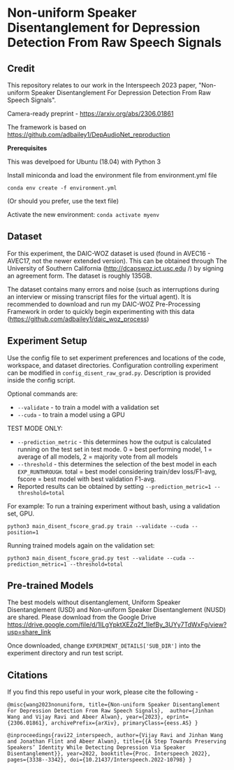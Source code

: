 # Non-uniform Speaker Disentanglement for Depression Detection From Raw Speech Signals

## **Credit**

This repository relates to our work in the Interspeech 2023 paper, "Non-uniform Speaker Disentanglement For Depression Detection From Raw Speech Signals". 

Camera-ready preprint - https://arxiv.org/abs/2306.01861

The framework is based on https://github.com/adbailey1/DepAudioNet_reproduction

**Prerequisites**

This was develpoed for Ubuntu (18.04) with Python 3

Install miniconda and load the environment file from environment.yml file

`conda env create -f environment.yml`

(Or should you prefer, use the text file)

Activate the new environment: `conda activate myenv`

## **Dataset**

For this experiment, the DAIC-WOZ dataset is used (found in AVEC16 - AVEC17, 
not the newer extended version). This can be 
obtained
 through The University of Southern California (http://dcapswoz.ict.usc.edu
 /) by signing an agreement form. The dataset is roughly 135GB. 
 
 The dataset contains many errors and noise (such as interruptions during an
  interview or missing transcript files for the virtual agent). It is
   recommended to download and run my DAIC-WOZ Pre-Processing Framework in
    order to quickly begin experimenting with this data (https://github.com/adbailey1/daic_woz_process)

## **Experiment Setup**

Use the config file to set experiment preferences and locations of the code, workspace, and dataset directories. Configuration controlling experiment can be modified in `config_disent_raw_grad.py`. Description is provided inside the config script.

Optional commands are: 
- `--validate` - to train a model with a validation set
- `--cuda` - to train a model using a GPU
  
TEST MODE ONLY:
-  `--prediction_metric` - this determines how the output is calculated 
   running on the test set in test mode. 0 = best performing model, 1 = 
   average of all 
   models, 2 = majority vote from all models  
- `--threshold` - this determines the selection of the best model in each `EXP_RUNTHROUGH`. total = best model considering train/dev loss/F1-avg, fscore = best model with best validation F1-avg. 
- Reported results can be obtained by setting `--prediction_metric=1 --threshold=total`

For example: To run a training experiment without bash, using a validation
 set, GPU.
 
 `python3 main_disent_fscore_grad.py train --validate --cuda --position=1`
 
 Running trained models again on the validation set:
 
 `python3 main_disent_fscore_grad.py test --validate --cuda --prediction_metric=1 --threshold=total`
 
## Pre-trained Models
The best models without disentanglement, Uniform Speaker Disentanglement (USD) and Non-uniform Speaker Disentanglement (NUSD) are shared. Please download from the Google Drive https://drive.google.com/file/d/1ILgYpktXEZq2f_1IefBy_3UYy7TdWxFg/view?usp=share_link

Once downloaded, change `EXPERIMENT_DETAILS['SUB_DIR']` into the experiment directory and run test script.


## Citations

If you find this repo useful in your work, please cite the following  - 

`@misc{wang2023nonuniform,
      title={Non-uniform Speaker Disentanglement For Depression Detection From Raw Speech Signals}, 
      author={Jinhan Wang and Vijay Ravi and Abeer Alwan},
      year={2023},
      eprint={2306.01861},
      archivePrefix={arXiv},
      primaryClass={eess.AS}
}`

`@inproceedings{ravi22_interspeech,
  author={Vijay Ravi and Jinhan Wang and Jonathan Flint and Abeer Alwan},
  title={{A Step Towards Preserving Speakers’ Identity While Detecting Depression Via Speaker Disentanglement}},
  year=2022,
  booktitle={Proc. Interspeech 2022},
  pages={3338--3342},
  doi={10.21437/Interspeech.2022-10798}
}`




